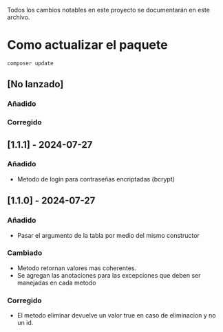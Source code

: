 
Todos los cambios notables en este proyecto se documentarán en este archivo.

# Como actualizar el paquete
 ``` composer update ``` 

## [No lanzado]
### Añadido

### Corregido


## [1.1.1] - 2024-07-27
### Añadido
- Metodo de login para contraseñas encriptadas (bcrypt)


## [1.1.0] - 2024-07-27
### Añadido
- Pasar el argumento de la tabla  por medio del mismo constructor

### Cambiado
- Metodo retornan valores mas coherentes.
- Se agregan las anotaciones para las excepciones que deben ser manejadas en cada metodo


### Corregido
- El metodo eliminar devuelve un valor true en caso de eliminacion y no un id.
